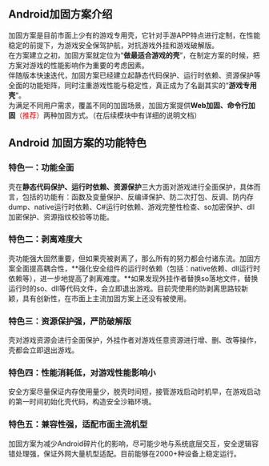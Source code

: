 ## Android加固方案介绍

加固方案是目前市面上少有的游戏专用壳，它针对手游APP特点进行定制，在性能稳定的前提下，为游戏安全保驾护航，对抗游戏外挂和游戏破解版。<br/>
在方案建立之初，加固方案就定位为“**做最适合游戏的壳**”，在制定方案的时候，把方案对游戏的性能影响作为重要的考虑因素。<br/>
伴随版本快速迭代，加固方案已经建立起静态代码保护、运行时依赖、资源保护等全面的功能矩阵，同时注重游戏性能与稳定性，真正成为了名副其实的“**游戏专用壳**”。<br/>
为满足不同用户需求，覆盖不同的加固场景，加固方案提供**Web加固、命令行加固**<font color="#dd0000">（推荐）</font>两种加固方式。（在后续模块中有详细的说明文档）

## Android 加固方案的功能特色

### 特色一：功能全面

壳在**静态代码保护、运行时依赖、资源保护**三大方面对游戏进行全面保护，具体而言，包括的功能有：函数及变量保护、反编译保护、防二次打包、反调、防内存dump、native运行时依赖、C#运行时依赖、游戏完整性检查、so加密保护、dll加密保护、资源指纹校验等功能。

### 特色二：剥离难度大

壳功能强大固然重要，但如果壳被剥离了，那么所有的努力都会付诸东流。加固方案全面提高耦合性，**强化安全组件的运行时依赖（包括：native依赖、dll运行时依赖等），进一步地提高了剥离难度。**如果发现外挂作者替换so落地文件，替换运行时的so、dll等代码文件，会立即退出游戏。目前壳使用的防剥离思路较新颖，具有创新性，在市面上主流加固方案上还没有被使用。

### 特色三：资源保护强，严防破解版

壳对游戏资源会进行全面保护，外挂作者对游戏任意资源进行增、删、改等操作，壳都会立即退出游戏。

### 特色四：性能消耗低，对游戏性能影响小

安全方案尽量保证内存使用量少，脱壳时间短，接管游戏启动时机早，在游戏启动的第一时间初始化壳代码，构造安全沙箱环境。

### 特色五：兼容性强，适配市面主流机型

加固方案为减少Android碎片化的影响，尽可能少地与系统底层交互，安全逻辑容错处理强，保证外网大量机型适配。目前能够在2000+种设备上稳定运行。
